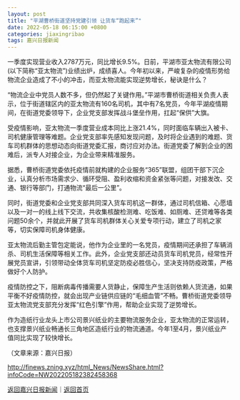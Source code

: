 ```yaml
---
layout: post
title: "平湖曹桥街道坚持党建引领 让货车“跑起来”"
date: 2022-05-18 06:15:00 +0800
categories: jiaxingribao
tags: 嘉兴日报新闻
---
```

<p>一季度实现营业收入2787万元，同比增长9.5%。日前，平湖市亚太物流有限公司(以下简称“亚太物流”)业绩出炉，成绩喜人。今年初以来，严峻复杂的疫情形势给物流企业造成了不小的冲击，而亚太物流能实现逆势增长，秘诀是什么？</p>
 <p>“物流企业中党员人数不多，但仍然起了关键作用。”平湖市曹桥街道相关负责人表示，位于街道辖区内的亚太物流有160名司机，其中有7名党员，今年平湖疫情期间，在街道党委领导下，企业党支部发挥战斗堡垒作用，扛起“保供”大旗。</p>
 <p>受疫情影响，亚太物流一季度营业成本同比上涨21.4%，同时面临车辆出入被卡、司机健康管理等难题。企业党支部率先感知发现问题，及时将企业遇到的难题、货车司机群体的思想动态向街道党委汇报，商讨应对办法。街道党委了解到企业的困难后，派专人对接企业，为企业带来精准服务。</p>
 <p>据悉，曹桥街道党委依托疫情前就构建的企业服务“365”联盟，组团干部下沉企业，认真分析市场需求少、循环受阻、盈利收缩和资金紧张等问题，对接发改、交通、银行等部门，打通物流“最后一公里”。</p>
 <p>同时，街道党委和企业党支部共同深入货车司机这一群体，通过司机信箱、心愿墙以及一对一的线上线下交流，共收集核酸检测难、吃饭难、如厕难、还贷难等各类问题50余个，并就此开展了货车司机群体关心关爱专项行动，建立了司机之家等，切实保障司机身体健康。</p>
 <p>亚太物流后勤主管包定能说，他作为企业里的一名党员，疫情期间还承担了车辆消杀、司机生活保障等相关工作。此外，企业党支部还动员货车司机党员，经常性开展党员宣讲，引领带动全体货车司机坚定防疫必胜信心，坚决支持防疫政策，严格做好个人防护。</p>
 <p>疫情防控之下，阻断病毒传播需要人货静止，保障生产生活则依赖人货流通，如果平衡不好疫情防控，就会出现产业链供应链的“毛细血管”不畅。曹桥街道党委领导亚太物流党支部充分发挥“红色引擎”作用，帮助企业实现了逆势增长。</p>
 <p>作为造纸行业龙头上市公司景兴纸业的主要物流服务企业，亚太物流的正常运转，也支撑景兴纸业畅通长三角地区造纸行业的物流通道。今年1至4月，景兴纸业产值同比实现了较快增长。</p><p class="em_media">（文章来源：嘉兴日报）</p>

<http://finews.zning.xyz/html_News/NewsShare.html?infoCode=NW202205182382458368>

[返回嘉兴日报新闻](//finews.withounder.com/category/jiaxingribao.html)｜[返回首页](//finews.withounder.com/)
